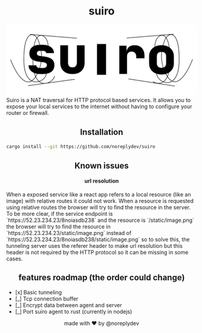 
<h1 align="center">suiro</h1>

![suiro-logo](https://raw.githubusercontent.com/noreplydev/suiro/assets/suiro_logo.png)
Suiro is a NAT traversal for HTTP protocol based services. It allows you to expose your local services to the internet without having to configure your router or firewall. 

<h2 align="center">Installation</h2>

```bash
cargo install --git https://github.com/noreplydev/suiro
```

<h2 align="center">Known issues</h2>

<h4 align="center">url resolution</h4>
When a exposed service like a react app refers to a local resource (like an image) with relative routes it could not work. When a resource is requested using relative routes the browser will try to find the resource in the server. To be more clear, if the service endpoint is `https://52.23.234.23/8noiasdb238` and the resource is `/static/image.png` the browser will try to find the resource in `https://52.23.234.23/static/image.png` instead of `https://52.23.234.23/8noiasdb238/static/image.png` so to solve this, the tunneling server uses the referer header to make url resolution but this header is not required by the HTTP protocol so it can be missing in some cases. 

<h2 align="center">features roadmap (the order could change)</h2>

- [x]️ Basic tunneling
- [_]️ Tcp connection buffer
- [_] Encrypt data between agent and server
- [_] Port suiro agent to rust (currently in nodejs)


<p align="center">made with ❤️ by @noreplydev</p>